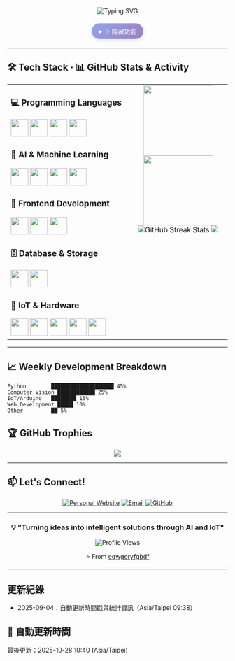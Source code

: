 <div align="center">
  
<div align="center">
  <img src="https://readme-typing-svg.herokuapp.com?font=Fira+Code&size=28&pause=2000&color=36BCF7&center=true&vCenter=true&width=600&lines=Hi+there!+I%27m+Lung+Yu-Cheng+%7C+English;%E4%BD%A0%E5%A5%BD%EF%BC%81%E6%88%91%E6%98%AF%E9%BE%8D%E7%A6%B9%E4%B8%9E+%7C+Chinese;%E3%81%93%E3%82%93%E3%81%AB%E3%81%A1%E3%82%8F%EF%BC%81%E7%A7%81%E3%81%AF%E9%BE%8D%E7%A6%B9%E4%B8%9E%E3%81%A7%E3%81%99+%7C+Japanese;%EC%95%88%EB%85%95%ED%95%98%EC%84%B8%EC%9A%94!+%EC%A0%9C%EA%B0%9C%EB%AA%85%EC%9D%80+%EC%9A%B0%EC%B0%AC%EC%9D%B4%EC%9E%85%EB%8B%88%EB%8B%A4+%7C+Korean;Bonjour!+Je+suis+Lung+Yu-Cheng+%7C+French;%C2%A1Hola!+Soy+Lung+Yu-Cheng+%7C+Spanish;Guten+Tag!+Ich+bin+Lung+Yu-Cheng+%7C+German;Ciao!+Sono+Lung+Yu-Cheng+%7C+Italian;%D0%9F%D1%80%D0%B8%D0%B2%D0%B5%D1%82!+%D0%9C%D0%B5%D0%BD%D1%8F+%D0%B7%D0%BE%D0%B2%D1%83%D1%82+Lung+Yu-Cheng+%7C+Russian;Ol%C3%A1!+Eu+sou+Lung+Yu-Cheng+%7C+Portuguese;%D9%85%D8%B1%D8%AD%D8%A7!+%D8%A3%D9%86%D8%A7+Lung+Yu-Cheng+%7C+Arabic;%E0%A4%A8%E0%A4%AE%E0%A4%B8%E0%A5%8D%E0%A4%A4%E0%A5%87!+%E0%A4%AE%E0%A5%88%E0%A4%82+Lung+Yu-Cheng+%E0%A4%B9%E0%A5%82%E0%A4%82+%7C+Hindi;%E0%B8%AA%E0%B8%A7%E0%B8%B1%E0%B8%AA%E0%B8%94%E0%B8%B5!+%E0%B8%9C%E0%B8%A1%E0%B8%8A%E0%B8%B7%E0%B9%88%E0%B8%AD+Lung+Yu-Cheng+%E0%B8%84%E0%B8%B3+%7C+Thai;Xin+ch%C3%A0o!+T%C3%B4i+l%C3%A0+Lung+Yu-Cheng+%7C+Vietnamese;Hej!+Jag+%C3%A4r+Lung+Yu-Cheng+%7C+Swedish;Hallo!+Ik+ben+Lung+Yu-Cheng+%7C+Dutch" alt="Typing SVG" />
</div>

<!-- 隱藏按鈕 - 融入頁面設計 -->
<div align="center" style="margin: 20px 0; position: relative;">
  <details style="display: inline-block; cursor: pointer; transition: all 0.3s ease;">
    <summary style="
      background: linear-gradient(135deg, #667eea 0%, #764ba2 100%);
      color: white;
      padding: 8px 16px;
      border-radius: 20px;
      font-size: 14px;
      font-weight: 500;
      border: none;
      outline: none;
      box-shadow: 0 2px 8px rgba(102, 126, 234, 0.3);
      transition: all 0.3s ease;
      opacity: 0.7;
      user-select: none;
    " onmouseover="this.style.opacity='1'; this.style.transform='translateY(-2px)'; this.style.boxShadow='0 4px 12px rgba(102, 126, 234, 0.4)'" 
       onmouseout="this.style.opacity='0.7'; this.style.transform='translateY(0)'; this.style.boxShadow='0 2px 8px rgba(102, 126, 234, 0.3)'">
      <span style="font-family: 'Segoe UI', sans-serif;">✨ 隱藏功能</span>
    </summary>
    <div style="
      background: rgba(255, 255, 255, 0.95);
      border: 1px solid #e1e5e9;
      border-radius: 12px;
      padding: 20px;
      margin-top: 10px;
      box-shadow: 0 8px 32px rgba(0, 0, 0, 0.1);
      backdrop-filter: blur(10px);
      min-width: 300px;
      text-align: left;
    ">
      <h4 style="margin: 0 0 15px 0; color: #2d3748; font-size: 16px;">🎯 快速操作</h4>
      <div style="display: flex; flex-direction: column; gap: 10px;">
        <button onclick="window.open('https://github.com/eqwgeryfgbdf', '_blank')" style="
          background: linear-gradient(135deg, #667eea 0%, #764ba2 100%);
          color: white;
          border: none;
          padding: 10px 16px;
          border-radius: 8px;
          cursor: pointer;
          font-size: 14px;
          transition: all 0.3s ease;
          display: flex;
          align-items: center;
          gap: 8px;
        " onmouseover="this.style.transform='translateY(-1px)'; this.style.boxShadow='0 4px 12px rgba(102, 126, 234, 0.4)'" 
           onmouseout="this.style.transform='translateY(0)'; this.style.boxShadow='none'">
          <span>📁</span> 查看 GitHub 檔案
        </button>
        <button onclick="window.open('mailto:lungyuchengroy@gmail.com', '_blank')" style="
          background: linear-gradient(135deg, #f093fb 0%, #f5576c 100%);
          color: white;
          border: none;
          padding: 10px 16px;
          border-radius: 8px;
          cursor: pointer;
          font-size: 14px;
          transition: all 0.3s ease;
          display: flex;
          align-items: center;
          gap: 8px;
        " onmouseover="this.style.transform='translateY(-1px)'; this.style.boxShadow='0 4px 12px rgba(240, 147, 251, 0.4)'" 
           onmouseout="this.style.transform='translateY(0)'; this.style.boxShadow='none'">
          <span>📧</span> 發送郵件
        </button>
        <button onclick="window.open('https://roylung.emelab.org/', '_blank')" style="
          background: linear-gradient(135deg, #4facfe 0%, #00f2fe 100%);
          color: white;
          border: none;
          padding: 10px 16px;
          border-radius: 8px;
          cursor: pointer;
          font-size: 14px;
          transition: all 0.3s ease;
          display: flex;
          align-items: center;
          gap: 8px;
        " onmouseover="this.style.transform='translateY(-1px)'; this.style.boxShadow='0 4px 12px rgba(79, 172, 254, 0.4)'" 
           onmouseout="this.style.transform='translateY(0)'; this.style.boxShadow='none'">
          <span>🌐</span> 個人網站
        </button>
      </div>
      <div style="margin-top: 15px; padding-top: 15px; border-top: 1px solid #e1e5e9; font-size: 12px; color: #718096;">
        💡 點擊按鈕可快速訪問相關頁面
      </div>
    </div>
  </details>
</div>

</div>

---

## 🛠️ Tech Stack · 📊 GitHub Stats & Activity

<table>
<tr>
<td width="55%" valign="top">

<div align="left">

### 💻 Programming Languages
<img src="https://img.shields.io/badge/Python-3776AB?style=for-the-badge&logo=python&logoColor=white" height="40"/>
<img src="https://img.shields.io/badge/C/C++-00599C?style=for-the-badge&logo=c%2B%2B&logoColor=white" height="40"/>
<img src="https://img.shields.io/badge/HTML5-E34F26?style=for-the-badge&logo=html5&logoColor=white" height="40"/>
<img src="https://img.shields.io/badge/SQL-336791?style=for-the-badge&logo=postgresql&logoColor=white" height="40"/>

### 🤖 AI & Machine Learning
<img src="https://img.shields.io/badge/OpenCV-5C3EE8?style=for-the-badge&logo=opencv&logoColor=white" height="40"/>
<img src="https://img.shields.io/badge/TensorFlow-FF6F00?style=for-the-badge&logo=tensorflow&logoColor=white" height="40"/>
<img src="https://img.shields.io/badge/Computer_Vision-00A86B?style=for-the-badge&logo=opencv&logoColor=white" height="40"/>
<img src="https://img.shields.io/badge/Deep_Learning-FF6F00?style=for-the-badge&logo=tensorflow&logoColor=white" height="40"/>

### 🎨 Frontend Development
<img src="https://img.shields.io/badge/React-61DAFB?style=for-the-badge&logo=react&logoColor=black" height="40"/>
<img src="https://img.shields.io/badge/HTML5-E34F26?style=for-the-badge&logo=html5&logoColor=white" height="40"/>
<img src="https://img.shields.io/badge/CSS3-1572B6?style=for-the-badge&logo=css3&logoColor=white" height="40"/>

### 🗄️ Database & Storage
<img src="https://img.shields.io/badge/SQLite-003B57?style=for-the-badge&logo=sqlite&logoColor=white" height="40"/>
<img src="https://img.shields.io/badge/SQL-336791?style=for-the-badge&logo=postgresql&logoColor=white" height="40"/>

### 🔧 IoT & Hardware
<img src="https://img.shields.io/badge/Arduino-00979D?style=for-the-badge&logo=arduino&logoColor=white" height="40"/>
<img src="https://img.shields.io/badge/Linux-FCC624?style=for-the-badge&logo=linux&logoColor=black" height="40"/>
<img src="https://img.shields.io/badge/Docker-2496ED?style=for-the-badge&logo=docker&logoColor=white" height="40"/>
<img src="https://img.shields.io/badge/GitHub-181717?style=for-the-badge&logo=github&logoColor=white" height="40"/>
<img src="https://img.shields.io/badge/Cloudflare-F38020?style=for-the-badge&logo=cloudflare&logoColor=white" height="40"/>

</div>

</td>
<td width="45%" valign="top">

<div align="center">
  <img height="160em" src="https://github-readme-stats.vercel.app/api?username=eqwgeryfgbdf&show_icons=true&theme=tokyonight&include_all_commits=true&count_private=true"/>
  <img height="160em" src="https://github-readme-stats.vercel.app/api/top-langs/?username=eqwgeryfgbdf&layout=compact&langs_count=8&theme=tokyonight"/>
  <br/>
  <img src="https://github-readme-streak-stats.herokuapp.com/?user=eqwgeryfgbdf&theme=tokyonight" alt="GitHub Streak Stats"/>
  <img src="https://github-readme-activity-graph.vercel.app/graph?username=eqwgeryfgbdf&theme=tokyo-night&hide_border=true" />
</div>

</td>
</tr>
</table>

---

## 📈 Weekly Development Breakdown

```text
Python        ████████████████████ 45%
Computer Vision ████████████ 25%
IoT/Arduino   ████████ 15%
Web Development █████ 10%
Other         ██ 5%
```

## 🏆 GitHub Trophies

<div align="center">
  <img src="https://github-profile-trophy.vercel.app/?username=eqwgeryfgbdf&theme=tokyonight&column=7&margin-w=15&margin-h=15" />
</div>

---

## 📫 Let's Connect!

<div align="center">

[![Personal Website](https://img.shields.io/badge/-Website-000000?style=flat-square&logo=About.me&logoColor=white)](https://roylung.emelab.org/)
[![Email](https://img.shields.io/badge/-Email-D14836?style=flat-square&logo=gmail&logoColor=white)](mailto:lungyuchengroy@gmail.com)
[![GitHub](https://img.shields.io/badge/-GitHub-181717?style=flat-square&logo=github&logoColor=white)](https://github.com/eqwgeryfgbdf)

</div>

---

<div align="center">
  
### 💡 "Turning ideas into intelligent solutions through AI and IoT"

![Profile Views](https://komarev.com/ghpvc/?username=eqwgeryfgbdf&style=flat-square&color=brightgreen)

⭐️ From [eqwgeryfgbdf](https://github.com/eqwgeryfgbdf)

</div>

---

## 更新紀錄
- 2025-09-04：自動更新時間戳與統計資訊（Asia/Taipei 09:38）

## 📅 自動更新時間

<!-- DAILY-UPDATE:START -->
最後更新：2025-10-28 10:40 (Asia/Taipei)
<!-- DAILY-UPDATE:END -->